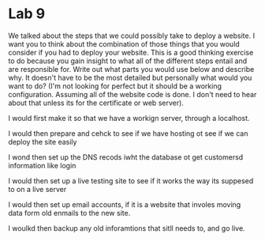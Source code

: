 # Lab 9

We talked about the steps that we could possibly take to deploy a website. I want you to think about the combination of those things that you would consider if you had to deploy your website. This is a good thinking exercise to do because you gain insight to what all of the different steps entail and are responsible for. Write out what parts you would use below and describe why. It doesn't have to be the most detailed but personally what would you want to do? (I'm not looking for perfect but it should be a working configuration. Assuming all of the website code is done. I don't need to hear about that unless its for the certificate or web server).

<!-- Answer Down Here -->

I would first make it so that we have a workign server, through a localhost.

I would then prepare and cehck to see if we have hosting ot see if we can deploy the site easily

I wond then set up the DNS recods iwht the database ot get customersd information like login

I would then set up a live testing site to see if it works the way its suppesed to on a live server

I would then set up email accounts, if it is a website that involes moving data form old enmails to the new site.


I woulkd then backup any old inforamtions that sitll needs to, and go live.